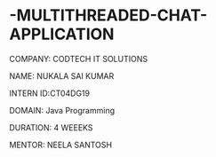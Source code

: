 # -MULTITHREADED-CHAT-APPLICATION

COMPANY: CODTECH IT SOLUTIONS

NAME:  NUKALA SAI KUMAR

INTERN ID:CT04DG19

DOMAIN:  Java Programming

DURATION: 4 WEEEKS

MENTOR: NEELA SANTOSH
